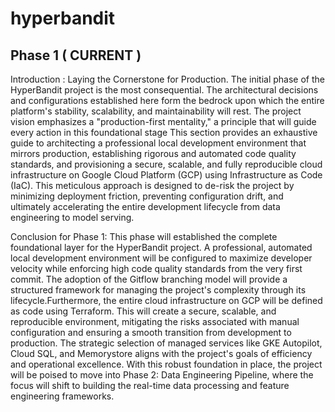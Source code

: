 # hyperbandit
## Phase 1 ( CURRENT )   
Introduction : Laying the Cornerstone for Production. The initial phase of the HyperBandit project is the most consequential. The architectural decisions and configurations established here form the bedrock upon which the entire platform's stability, scalability, and maintainability will rest. The project vision emphasizes a "production-first mentality," a principle that will guide every action in this foundational stage
This section provides an exhaustive guide to architecting a professional local development environment that mirrors production, establishing rigorous and automated code quality standards, and provisioning a secure, scalable, and fully reproducible cloud infrastructure on Google Cloud Platform (GCP) using Infrastructure as Code (IaC). This meticulous approach is designed to de-risk the project by minimizing deployment friction, preventing configuration drift, and ultimately accelerating the entire development lifecycle from data engineering to model serving.


Conclusion for Phase 1: This phase will established the complete foundational layer for the HyperBandit project. A professional, automated local development environment will be configured to maximize developer velocity while enforcing high code quality standards from the very first commit. The adoption of the Gitflow branching model will provide a structured framework for managing the project's complexity through its lifecycle.Furthermore, the entire cloud infrastructure on GCP will be defined as code using Terraform. This will create a secure, scalable, and reproducible environment, mitigating the risks associated with manual configuration and ensuring a smooth transition from development to production. The strategic selection of managed services like GKE Autopilot, Cloud SQL, and Memorystore aligns with the project's goals of efficiency and operational excellence. With this robust foundation in place, the project will be poised to move into Phase 2: Data Engineering Pipeline, where the focus will shift to building the real-time data processing and feature engineering frameworks.
